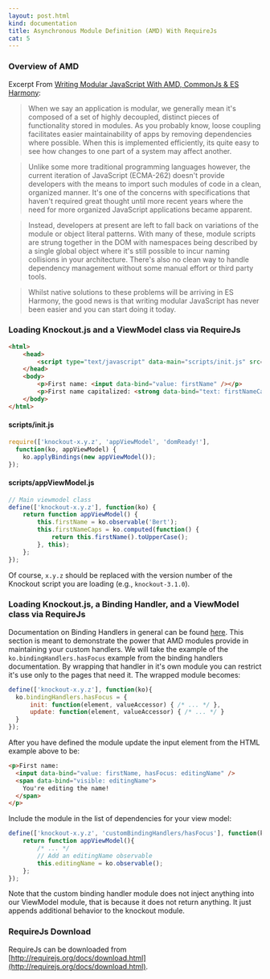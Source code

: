 ```yaml
---
layout: post.html
kind: documentation
title: Asynchronous Module Definition (AMD) With RequireJs
cat: 5
---
```


### Overview of AMD

Excerpt From [Writing Modular JavaScript With AMD, CommonJs & ES Harmony](http://addyosmani.com/writing-modular-js/):

> When we say an application is modular, we generally mean it's composed of a set of highly decoupled, distinct pieces of functionality stored in modules. As you probably know, loose coupling facilitates easier maintainability of apps by removing dependencies where possible. When this is implemented efficiently, its quite easy to see how changes to one part of a system may affect another.

> Unlike some more traditional programming languages however, the current iteration of JavaScript (ECMA-262) doesn't provide developers with the means to import such modules of code in a clean, organized manner. It's one of the concerns with specifications that haven't required great thought until more recent years where the need for more organized JavaScript applications became apparent.

> Instead, developers at present are left to fall back on variations of the module or object literal patterns. With many of these, module scripts are strung together in the DOM with namespaces being described by a single global object where it's still possible to incur naming collisions in your architecture. There's also no clean way to handle dependency management without some manual effort or third party tools.

> Whilst native solutions to these problems will be arriving in ES Harmony, the good news is that writing modular JavaScript has never been easier and you can start doing it today.

### Loading Knockout.js and a ViewModel class via RequireJs

```html
<html>
    <head>
        <script type="text/javascript" data-main="scripts/init.js" src="scripts/require.js"></script>
    </head>
    <body>
        <p>First name: <input data-bind="value: firstName" /></p>
        <p>First name capitalized: <strong data-bind="text: firstNameCaps"></strong></p>
    </body>
</html>
```

#### scripts/init.js
```javascript
require(['knockout-x.y.z', 'appViewModel', 'domReady!'],
  function(ko, appViewModel) {
    ko.applyBindings(new appViewModel());
});
```

#### scripts/appViewModel.js
```javascript
// Main viewmodel class
define(['knockout-x.y.z'], function(ko) {
    return function appViewModel() {
        this.firstName = ko.observable('Bert');
        this.firstNameCaps = ko.computed(function() {
            return this.firstName().toUpperCase();
        }, this);
    };
});
```

Of course, `x.y.z` should be replaced with the version number of the Knockout script you are loading (e.g., `knockout-3.1.0`).

### Loading Knockout.js, a Binding Handler, and a ViewModel class via RequireJs

Documentation on Binding Handlers in general can be found [here](http://knockoutjs.com/documentation/custom-bindings.html). This section is meant to demonstrate the power that AMD modules provide in maintaining your custom handlers. We will take the example of the `ko.bindingHandlers.hasFocus` example from the binding handlers documentation. By wrapping that handler in it's own module you can restrict it's use only to the pages that need it. The wrapped module becomes:

```javascript
define(['knockout-x.y.z'], function(ko){
  ko.bindingHandlers.hasFocus = {
      init: function(element, valueAccessor) { /* ... */ },
      update: function(element, valueAccessor) { /* ... */ }
  }
});
```

After you have defined the module update the input element from the HTML example above to be:

```html
<p>First name:
  <input data-bind="value: firstName, hasFocus: editingName" />
  <span data-bind="visible: editingName">
    You're editing the name!
  </span>
</p>
```

Include the module in the list of dependencies for your view model:

```javascript
define(['knockout-x.y.z', 'customBindingHandlers/hasFocus'], function(ko) {
    return function appViewModel(){
        /* ... */
        // Add an editingName observable
        this.editingName = ko.observable();
    };
});
```

Note that the custom binding handler module does not inject anything into our ViewModel module, that is because it does not return anything. It just appends additional behavior to the knockout module.

### RequireJs Download

RequireJs can be downloaded from [http://requirejs.org/docs/download.html](http://requirejs.org/docs/download.html).
